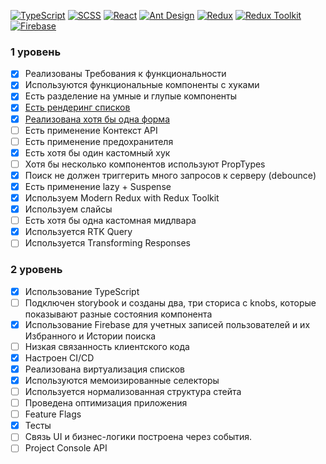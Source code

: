 [![TypeScript](https://img.shields.io/badge/TypeScript-Next-blue?style=flat-square&logo=typescript)](https://www.typescriptlang.org/)
[![SCSS](https://img.shields.io/badge/SCSS-Styles-orange?style=flat-square&logo=sass)](https://sass-lang.com/)
[![React](https://img.shields.io/badge/React-Library-blue?style=flat-square&logo=react)](https://reactjs.org/)
[![Ant Design](https://img.shields.io/badge/Ant_Design-0170FE?style=flat-square&logo=ant-design)](https://ant.design/)
[![Redux](https://img.shields.io/badge/Redux-764ABC?style=flat-square&logo=redux)](https://redux.js.org/)
[![Redux Toolkit](https://img.shields.io/badge/Redux_Toolkit-764ABC?style=flat-square&logo=redux)](https://redux-toolkit.js.org/)
[![Firebase](https://img.shields.io/badge/Firebase-FFCA28?style=flat-square&logo=firebase)](https://firebase.google.com/)

### 1 уровень
- [x] Реализованы Требования к функциональности
- [x] Используются функциональные компоненты c хуками 
- [x] Есть разделение на умные и глупые компоненты
- [x] [Есть рендеринг списков](https://github.com/jesus-cyclist/re-tweet/blob/main/src/widgets/search-list/ui/search-list.tsx)
- [x] [Реализована хотя бы одна форма](https://github.com/jesus-cyclist/re-tweet/blob/main/src/features/authentication/ui/signup-form/signup-form.tsx)
- [ ] Есть применение Контекст API
- [ ] Есть применение предохранителя
- [x] Есть хотя бы один кастомный хук
- [ ] Хотя бы несколько компонентов используют PropTypes
- [x] Поиск не должен триггерить много запросов к серверу (debounce) 
- [x] Есть применение lazy + Suspense
- [x] Используем Modern Redux with Redux Toolkit 
- [x] Используем слайсы
- [ ] Есть хотя бы одна кастомная мидлвара
- [x] Используется RTK Query 
- [ ] Используется Transforming Responses

### 2 уровень
- [x] Использование TypeScript
- [ ] Подключен storybook и созданы два, три сториса с knobs, которые показывают разные состояния компонента
- [x] Использование Firebase для учетных записей пользователей и их Избранного и Истории поиска
- [ ] Низкая связанность клиентского кода
- [x] Настроен CI/CD
- [x] Реализована виртуализация списков
- [x] Используются мемоизированные селекторы
- [ ] Используется нормализованная структура стейта
- [ ] Проведена оптимизация приложения
- [ ] Feature Flags
- [x] Тесты
- [ ] Связь UI и бизнес-логики построена через события.
- [ ] Project Console API
